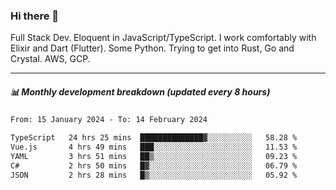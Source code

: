 ### Hi there 👋

Full Stack Dev. Eloquent in JavaScript/TypeScript. I work comfortably with Elixir and Dart (Flutter). Some Python. Trying to get into Rust, Go and Crystal. AWS, GCP.

***

##### 📊 Monthly development breakdown (updated every 8 hours)

<!--START_SECTION:waka-->

```txt
From: 15 January 2024 - To: 14 February 2024

TypeScript   24 hrs 25 mins  ██████████████▓░░░░░░░░░░   58.28 %
Vue.js       4 hrs 49 mins   ███░░░░░░░░░░░░░░░░░░░░░░   11.53 %
YAML         3 hrs 51 mins   ██▒░░░░░░░░░░░░░░░░░░░░░░   09.23 %
C#           2 hrs 50 mins   █▓░░░░░░░░░░░░░░░░░░░░░░░   06.79 %
JSON         2 hrs 28 mins   █▒░░░░░░░░░░░░░░░░░░░░░░░   05.92 %
```

<!--END_SECTION:waka-->
